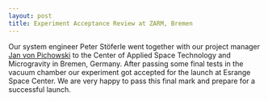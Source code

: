 ```yaml
---
layout: post
title: Experiment Acceptance Review at ZARM, Bremen
---
```


Our system engineer Peter Stöferle went together with our project manager [Jan von Pichowski](https://github.com/jvpichowski) to the Center of Applied Space Technology and Microgravity in Bremen, Germany.
After passing some final tests in the vacuum chamber our experiment got accepted for the launch at Esrange Space Center. We are very happy to pass this final mark and prepare for a successful launch.
